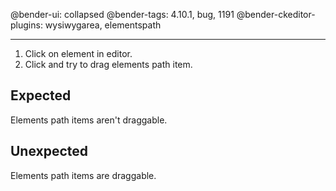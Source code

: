 @bender-ui: collapsed
@bender-tags: 4.10.1, bug, 1191
@bender-ckeditor-plugins: wysiwygarea, elementspath

----

1. Click on element in editor.
1. Click and try to drag elements path item.


## Expected

Elements path items aren't draggable.

## Unexpected

Elements path items are draggable.
